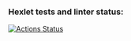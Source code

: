 ### Hexlet tests and linter status:
[![Actions Status](https://github.com/TShvechkov1994/frontend-project-44/actions/workflows/hexlet-check.yml/badge.svg)](https://github.com/TShvechkov1994/frontend-project-44/actions)